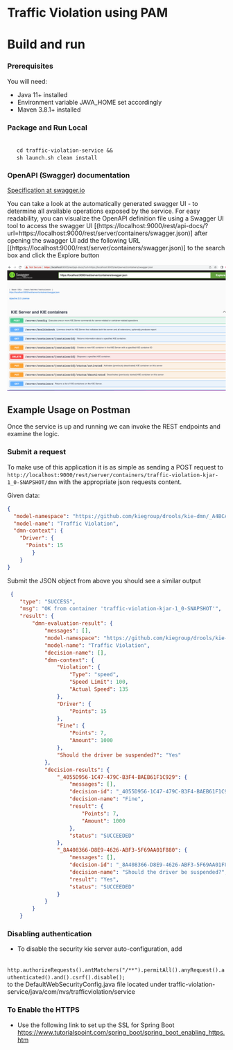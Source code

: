 # Traffic Violation using PAM

# Build and run

### Prerequisites

You will need:
  - Java 11+ installed
  - Environment variable JAVA_HOME set accordingly
  - Maven 3.8.1+ installed

### Package and Run Local
  <code>
   cd traffic-violation-service && 
   sh launch.sh clean install 
</code>

### OpenAPI (Swagger) documentation
[Specification at swagger.io](https://swagger.io/docs/specification/about/)

You can take a look at the automatically generated swagger UI - to determine all available operations exposed by the service. For easy readability, you can visualize the OpenAPI definition file using a Swagger UI tool to access the swagger UI [(https://localhost:9000/rest/api-docs/?url=https://localhost:9000/rest/server/containers/swagger.json)] after opening the swagger UI add the following URL [(https://localhost:9000/rest/server/containers/swagger.json)] to the search box and click the Explore button

![Traffic violation Swagger UI Screen Capture](/traffic-violation-kjar/global/Swagger_UI.png "Swagger UI screen Capture")


## Example Usage on Postman

Once the service is up and running we can invoke the REST endpoints and examine the logic.

### Submit a request

To make use of this application it is as simple as sending a POST request to `http://localhost:9000/rest/server/containers/traffic-violation-kjar-1_0-SNAPSHOT/dmn` with the appropriate json requests content.


Given data:

```json
{
  "model-namespace": "https://github.com/kiegroup/drools/kie-dmn/_A4BCA8B8-CF08-433F-93B2-A2598F19ECFF",
  "model-name": "Traffic Violation",
  "dmn-context": {
    "Driver": {
      "Points": 15
        }
    }
}
```
Submit the JSON object from above you should see a similar output
```json
 {
    "type": "SUCCESS",
    "msg": "OK from container 'traffic-violation-kjar-1_0-SNAPSHOT'",
    "result": {
        "dmn-evaluation-result": {
            "messages": [],
            "model-namespace": "https://github.com/kiegroup/drools/kie-dmn/_A4BCA8B8-CF08-433F-93B2-A2598F19ECFF",
            "model-name": "Traffic Violation",
            "decision-name": [],
            "dmn-context": {
                "Violation": {
                    "Type": "speed",
                    "Speed Limit": 100,
                    "Actual Speed": 135
                },
                "Driver": {
                    "Points": 15
                },
                "Fine": {
                    "Points": 7,
                    "Amount": 1000
                },
                "Should the driver be suspended?": "Yes"
            },
            "decision-results": {
                "_4055D956-1C47-479C-B3F4-BAEB61F1C929": {
                    "messages": [],
                    "decision-id": "_4055D956-1C47-479C-B3F4-BAEB61F1C929",
                    "decision-name": "Fine",
                    "result": {
                        "Points": 7,
                        "Amount": 1000
                    },
                    "status": "SUCCEEDED"
                },
                "_8A408366-D8E9-4626-ABF3-5F69AA01F880": {
                    "messages": [],
                    "decision-id": "_8A408366-D8E9-4626-ABF3-5F69AA01F880",
                    "decision-name": "Should the driver be suspended?",
                    "result": "Yes",
                    "status": "SUCCEEDED"
                }
            }
        }
    }
```
### Disabling authentication 
- To disable the security kie server auto-configuration, add
<code>
http.authorizeRequests().antMatchers("/**").permitAll().anyRequest().authenticated().and().csrf().disable();
</code> to the DefaultWebSecurityConfig.java file located under traffic-violation-service/java/com/nvs/trafficviolation/service


### To Enable the HTTPS
- Use the following link to set up the SSL for Spring Boot https://www.tutorialspoint.com/spring_boot/spring_boot_enabling_https.htm 

